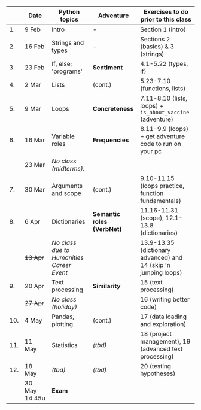|  | Date | 	Python topics   |	Adventure |	Exercises to do prior to this class
| --- | --- | --- | --- | --- |
|1. | 9 Feb | Intro |	- |	Section 1 (intro)
|2. | 16 Feb |	Strings and types |	- |	Sections 2 (basics) & 3 (strings)
|3. | 23 Feb |	If, else; 'programs'  |	**Sentiment**  |	4.1-5.22 (types, if)
|4. | 2 Mar   |   Lists |	(cont.)  | 5.23-7.10 (functions, lists)
|5. | 9 Mar |	Loops |	**Concreteness** 	| 7.11-8.10 (lists, loops) + `is_about_vaccine` (adventure)
|6. | 16 Mar |	Variable roles  |  **Frequencies**	  |	 8.11-9.9 (loops) + get adventure code to run on your pc
|   | ~~23 Mar~~  |  _No class (midterms)._ |   |
|7. | 30 Mar |  Arguments and scope  |	(cont.) | 9.10-11.15 (loops practice, function fundamentals)
|8. | 6 Apr |	Dictionaries |	**Semantic roles (VerbNet)**   |	11.16-11.31 (scope), 12.1-13.8 (dictionaries)
|   | ~~13 Apr~~ |	_No class due to Humanities Career Event_  |  |   13.9-13.35 (dictionary advanced) and 14 (skip 'n jumping loops)
|9. | 20 Apr |	Text processing |	**Similarity**  |	15 (text processing)
|  | ~~27 Apr~~ |	_No class (holiday)_	|	  |  16 (writing better code)
|10. | 4 May |	Pandas, plotting 	|  (cont.)   | 	17 (data loading and exploration)
|11. | 11 May |	Statistics 	|  _(tbd)_  |	18 (project management), 19 (advanced text processing)
|12. | 18 May |  _(tbd)_  |   _(tbd)_  |  20 (testing hypotheses)	
|    |30 May 14.45u  |  	**Exam**   |   |

